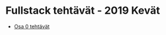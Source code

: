 # Fullstack tehtävät - 2019 Kevät
* [Osa 0 tehtävät](https://github.com/Mirex97/FullStack2019/blob/master/Osa%20(0)/osa0.md)
